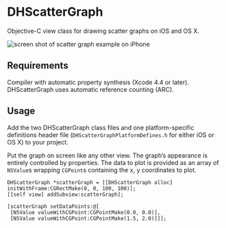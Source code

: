 # DHScatterGraph #

Objective-C view class for drawing scatter graphs on iOS and OS X.

<img src="http://douglashill.co/files/DHScatterGraph-iPhone-screen-shot.png" alt="screen shot of scatter graph example on iPhone">


## Requirements ##

Compiler with automatic property synthesis (Xcode 4.4 or later). DHScatterGraph uses automatic reference counting (ARC).


## Usage ##

Add the two DHScatterGraph class files and one platform-specific definitions header file (`DHScatterGraphPlatformDefines.h` for either iOS or OS X) to your project.

Put the graph on screen like any other view. The graph’s appearance is entirely controlled by properties. The data to plot is provided as an array of `NSValue`s wrapping `CGPoint`s containing the x, y coordinates to plot.

	DHScatterGraph *scatterGraph = [[DHScatterGraph alloc] initWithFrame:CGRectMake(0, 0, 100, 100)];
	[[self view] addSubview:scatterGraph];
	
	[scatterGraph setDataPoints:@[
	 [NSValue valueWithCGPoint:CGPointMake(0.0, 0.0)],
	 [NSValue valueWithCGPoint:CGPointMake(1.5, 2.0)]]];

